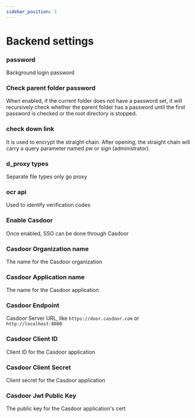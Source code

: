 ```yaml
---
sidebar_position: 3
---
```


# Backend settings

### password
Background login password
### Check parent folder password
When enabled, if the current folder does not have a password set, it will recursively check whether the parent folder has a password until the first password is checked or the root directory is stopped.
### check down link
It is used to encrypt the straight chain. After opening, the straight chain will carry a query parameter named pw or sign (administrator).
### d_proxy types
Separate file types only go proxy
### ocr api
Used to identify verification codes

### Enable Casdoor
Once enabled, SSO can be done through Casdoor

### Casdoor Organization name
The name for the Casdoor organization

### Casdoor Application name
The name for the Casdoor application

### Casdoor Endpoint
Casdoor Server URL, like `https://door.casdoor.com` or `http://localhost:8000`

### Casdoor Client ID
Client ID for the Casdoor application

### Casdoor Client Secret
Client secret for the Casdoor application

### Casdoor Jwt Public Key
The public key for the Casdoor application's cert
